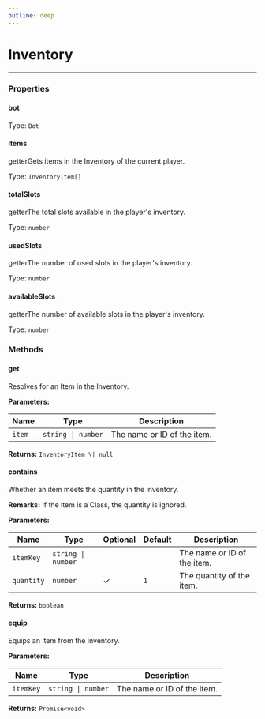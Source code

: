 ```yaml
---
outline: deep
---
```


# Inventory

---

### Properties

#### bot

Type: `Bot`

#### items

​<Badge type="info">getter</Badge>Gets items in the Inventory of the current player.

Type: `InventoryItem[]`

#### totalSlots

​<Badge type="info">getter</Badge>The total slots available in the player's inventory.

Type: `number`

#### usedSlots

​<Badge type="info">getter</Badge>The number of used slots in the player's inventory.

Type: `number`

#### availableSlots

​<Badge type="info">getter</Badge>The number of available slots in the player's inventory.

Type: `number`

### Methods

#### get

Resolves for an Item in the Inventory.

**Parameters:**

| Name | Type | Description |
|------|------|-------------|
| `item` | `string \| number` | The name or ID of the item. |

**Returns:** `InventoryItem \| null`

#### contains

Whether an item meets the quantity in the inventory.

**Remarks:** If the item is a Class, the quantity is ignored.

**Parameters:**

| Name | Type | Optional | Default | Description |
|------|------|----------|---------|-------------|
| `itemKey` | `string \| number` |  |  | The name or ID of the item. |
| `quantity` | `number` | ✓ | `1` | The quantity of the item. |

**Returns:** `boolean`

#### equip

Equips an item from the inventory.

**Parameters:**

| Name | Type | Description |
|------|------|-------------|
| `itemKey` | `string \| number` | The name or ID of the item. |

**Returns:** `Promise<void>`


